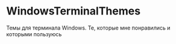 # WindowsTerminalThemes
Темы для терминала Windows. Те, которые мне понравились и которыми пользуюсь

